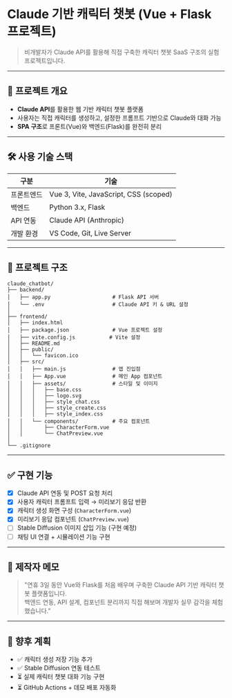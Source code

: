 
# Claude 기반 캐릭터 챗봇 (Vue + Flask 프로젝트)

> 비개발자가 Claude API를 활용해 직접 구축한 캐릭터 챗봇 SaaS 구조의 실험 프로젝트입니다.

---

## 📌 프로젝트 개요

- **Claude API**를 활용한 웹 기반 캐릭터 챗봇 플랫폼
- 사용자는 직접 캐릭터를 생성하고, 설정한 프롬프트 기반으로 Claude와 대화 가능
- **SPA 구조**로 프론트(Vue)와 백엔드(Flask)를 완전히 분리

---

## 🛠 사용 기술 스택

| 구분        | 기술                                    |
|-------------|-----------------------------------------|
| 프론트엔드  | Vue 3, Vite, JavaScript, CSS (scoped)  |
| 백엔드      | Python 3.x, Flask                       |
| API 연동    | Claude API (Anthropic)                  |
| 개발 환경   | VS Code, Git, Live Server               |

---

## 📁 프로젝트 구조

```
claude_chatbot/
├── backend/
│   ├── app.py                    # Flask API 서버
│   └── .env                      # Claude API 키 & URL 설정
│
├── frontend/
│   ├── index.html
│   ├── package.json              # Vue 프로젝트 설정
│   ├── vite.config.js           # Vite 설정
│   ├── README.md
│   ├── public/
│   │   └── favicon.ico
│   ├── src/
│   │   ├── main.js               # 앱 진입점
│   │   ├── App.vue               # 메인 App 컴포넌트
│   │   ├── assets/               # 스타일 및 이미지
│   │   │   ├── base.css
│   │   │   ├── logo.svg
│   │   │   ├── style_chat.css
│   │   │   ├── style_create.css
│   │   │   ├── style_index.css
│   │   └── components/           # 주요 컴포넌트
│   │       ├── CharacterForm.vue
│   │       └── ChatPreview.vue
│
└── .gitignore
```

---

## ✅ 구현 기능

- [x] Claude API 연동 및 POST 요청 처리
- [x] 사용자 캐릭터 프롬프트 입력 → 미리보기 응답 반환
- [x] 캐릭터 생성 화면 구성 (`CharacterForm.vue`)
- [x] 미리보기 응답 컴포넌트 (`ChatPreview.vue`)
- [ ] Stable Diffusion 이미지 삽입 기능 (구현 예정)
- [ ] 채팅 UI 연결 + 시뮬레이션 기능 구현

---

## 🧠 제작자 메모

> "연휴 3일 동안 Vue와 Flask를 처음 배우며 구축한 Claude API 기반 캐릭터 챗봇 플랫폼입니다.  
> 백엔드 연동, API 설계, 컴포넌트 분리까지 직접 해보며 개발자 실무 감각을 체험했습니다."

---

## 🚀 향후 계획

- ✅ 캐릭터 생성 저장 기능 추가
- ✅ Stable Diffusion 연동 테스트
- ⏳ 실제 캐릭터 챗봇 대화 기능 구현
- ⏳ GitHub Actions + 데모 배포 자동화
